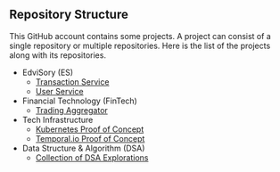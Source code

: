 ## Repository Structure
This GitHub account contains some projects. 
A project can consist of a single repository or multiple repositories.
Here is the list of the projects along with its repositories.
- EdviSory (ES)
  - [Transaction Service](https://github.com/hdlproject/es-transaction-service)
  - [User Service](https://github.com/hdlproject/es-user-service)
- Financial Technology (FinTech)
  - [Trading Aggregator](https://github.com/hdlproject/trading-aggregator)
- Tech Infrastructure
  - [Kubernetes Proof of Concept](https://github.com/hdlproject/kubernetes-poc)
  - [Temporal.io Proof of Concept](https://github.com/hdlproject/temporalio-poc)
- Data Structure & Algorithm (DSA)
  - [Collection of DSA Explorations](https://github.com/hdlproject/dsa-exploration)
